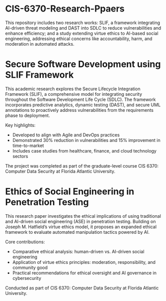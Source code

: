 # CIS-6370-Research-Ppaers
This repository includes two research works: SLIF, a framework integrating AI-driven threat modeling and DAST into SDLC to reduce vulnerabilities and enhance efficiency; and a study extending virtue ethics to AI-based social engineering, addressing ethical concerns like accountability, harm, and moderation in automated attacks.


# Secure Software Development using SLIF Framework

This academic research explores the Secure Lifecycle Integration Framework (SLIF), a comprehensive model for integrating security throughout the Software Development Life Cycle (SDLC). The framework incorporates predictive analytics, dynamic testing (DAST), and secure UML annotations to proactively address vulnerabilities from the requirements phase to deployment.

Key highlights:
- Developed to align with Agile and DevOps practices
- Demonstrated 30% reduction in vulnerabilities and 15% improvement in time-to-market
- Includes case studies from healthcare, finance, and cloud technology sectors

The project was completed as part of the graduate-level course CIS 6370: Computer Data Security at Florida Atlantic University.

# Ethics of Social Engineering in Penetration Testing

This research paper investigates the ethical implications of using traditional and AI-driven social engineering (ASE) in penetration testing. Building on Joseph M. Hatfield’s virtue ethics model, it proposes an expanded ethical framework to evaluate automated manipulation tactics powered by AI.

Core contributions:
- Comparative ethical analysis: human-driven vs. AI-driven social engineering
- Application of virtue ethics principles: moderation, responsibility, and community good
- Practical recommendations for ethical oversight and AI governance in cybersecurity

Conducted as part of CIS 6370: Computer Data Security at Florida Atlantic University.





